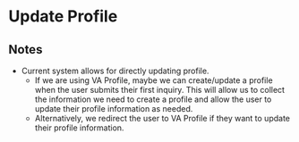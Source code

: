 # Update  Profile

## Notes
* Current system allows for directly updating profile.
    * If we are using VA Profile, maybe we can create/update a profile when the user submits their first inquiry.  This will allow us to collect the information we need to create a profile and allow the user to update their profile information as needed.
    * Alternatively, we redirect the user to VA Profile if they want to update their profile information.
